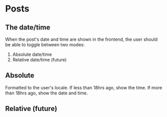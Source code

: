 # Posts

## The date/time

When the post's date and time are shown in the frontend, the user should be able to toggle between two modes:

1. Absolute date/time
2. Relative date/time (future)


## Absolute
Formatted to the user's locale.
If less than 18hrs ago, show the time.
If more than 18hrs ago, show the date and time.

## Relative (future)
